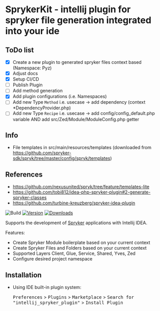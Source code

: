# SprykerKit - intellij plugin for spryker file generation integrated into your ide

## ToDo list
- [x] Create a new plugin to generated spryker files context based (Namespace: Pyz)
- [x] Adjust docs
- [x] Setup CI/CD
- [ ] Publish Plugin
- [ ] Add method generation
- [x] Add plugin configurations (i.e. Namespaces)
- [ ] Add new Type `Method` i.e. usecase -> add dependency (context *DependencyProvider.php)
- [ ] Add new Type `Recipe` i.e. usecase -> add config/config_default.php variable AND add src/Zed/Module/ModuleConfig.php getter

## Info
 - File templates in src/main/resources/templates (downloaded from https://github.com/spryker-sdk/spryk/tree/master/config/spryk/templates)

## References
 - https://github.com/nexusunited/spryk/tree/feature/templates-lite
 - https://github.com/tobi812/idea-php-spryker-plugin#2-generate-spryker-classes
 - https://github.com/turbine-kreuzberg/spryker-idea-plugin

![Build](https://github.com/patrickjaja/intellij_spryker_plugin/workflows/Build/badge.svg)
[![Version](https://img.shields.io/jetbrains/plugin/v/PLUGIN_ID.svg)](https://plugins.jetbrains.com/plugin/PLUGIN_ID)
[![Downloads](https://img.shields.io/jetbrains/plugin/d/PLUGIN_ID.svg)](https://plugins.jetbrains.com/plugin/PLUGIN_ID)

<!-- Plugin description -->
Supports the development of [Spryker](https://www.spryker.com) applications with Intellij IDEA.

Features:

 * Create Spryker Module boilerplate based on your current context
 * Create Spryker Files and Folders based on your current context
 * Supported Layers Client, Glue, Service, Shared, Yves, Zed
 * Configure desired project namespace

<!-- Plugin description end -->

## Installation

- Using IDE built-in plugin system:
  
  <kbd>Preferences</kbd> > <kbd>Plugins</kbd> > <kbd>Marketplace</kbd> > <kbd>Search for "intellij_spryker_plugin"</kbd> >
  <kbd>Install Plugin</kbd>


